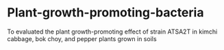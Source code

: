 # Plant-growth-promoting-bacteria
To evaluated the plant growth-promoting effect of strain ATSA2T in kimchi cabbage, bok choy, and pepper plants grown in soils
